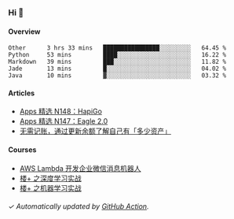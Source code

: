 ### Hi 👋

#### Overview

<!--START_SECTION:waka-->
```text
Other      3 hrs 33 mins   ████████████████░░░░░░░░░   64.45 % 
Python     53 mins         ████░░░░░░░░░░░░░░░░░░░░░   16.22 % 
Markdown   39 mins         ███░░░░░░░░░░░░░░░░░░░░░░   11.82 % 
Jade       13 mins         █░░░░░░░░░░░░░░░░░░░░░░░░   04.02 % 
Java       10 mins         ▓░░░░░░░░░░░░░░░░░░░░░░░░   03.32 % 
```
<!--END_SECTION:waka-->

#### Articles

<!-- BLOG:START -->
- [Apps 精选 N148：HapiGo](http://huhuhang.com/post/product-hunt/product-hunt-n148)
- [Apps 精选 N147：Eagle 2.0](http://huhuhang.com/post/product-hunt/product-hunt-n147)
- [无需记账，通过更新余额了解自己有「多少资产」](http://huhuhang.com/post/sspai/64506)
<!-- BLOG:END -->

#### Courses

<!-- SYL:START -->
- [AWS Lambda 开发企业微信消息机器人](https://lanqiao.cn/courses/2868)
- [楼+ 之深度学习实战](https://lanqiao.cn/courses/2617)
- [楼+ 之机器学习实战](https://lanqiao.cn/courses/2616)
<!-- SYL:END -->

###### ✓ Automatically updated by [GitHub Action](https://github.com/huhuhang/huhuhang/actions).
